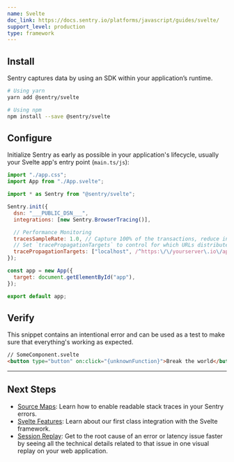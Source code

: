 ```yaml
---
name: Svelte
doc_link: https://docs.sentry.io/platforms/javascript/guides/svelte/
support_level: production
type: framework
---
```


## Install

Sentry captures data by using an SDK within your application’s runtime.

```bash
# Using yarn
yarn add @sentry/svelte

# Using npm
npm install --save @sentry/svelte
```

## Configure

Initialize Sentry as early as possible in your application's lifecycle, usually your Svelte app's entry point (`main.ts/js`):

```javascript
import "./app.css";
import App from "./App.svelte";

import * as Sentry from "@sentry/svelte";

Sentry.init({
  dsn: "___PUBLIC_DSN___",
  integrations: [new Sentry.BrowserTracing()],

  // Performance Monitoring
  tracesSampleRate: 1.0, // Capture 100% of the transactions, reduce in production!
  // Set `tracePropagationTargets` to control for which URLs distributed tracing should be enabled
  tracePropagationTargets: ["localhost", /^https:\/\/yourserver\.io\/api/],
});

const app = new App({
  target: document.getElementById("app"),
});

export default app;
```

## Verify

This snippet contains an intentional error and can be used as a test to make sure that everything's working as expected.

```html
// SomeComponent.svelte
<button type="button" on:click="{unknownFunction}">Break the world</button>
```

---

## Next Steps

- [Source Maps](https://docs.sentry.io/platforms/javascript/guides/svelte/sourcemaps/): Learn how to enable readable stack traces in your Sentry errors.
- [Svelte Features](https://docs.sentry.io/platforms/javascript/guides/svelte/features/): Learn about our first class integration with the Svelte framework.
- [Session Replay](https://docs.sentry.io/platforms/javascript/guides/svelte/session-replay/): Get to the root cause of an error or latency issue faster by seeing all the technical details related to that issue in one visual replay on your web application.
